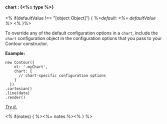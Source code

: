 #### **chart** : {<%= type %>}

<% if(defaultValue !== "[object Object]") { %>*default: <%= defaultValue %>* <% }%>

To override any of the default configuration options in a `chart`, include the `chart` configuration object in the configuration options that you pass to your Contour constructor.

**Example:**

    new Contour({
        el: '.myChart',
        chart: {
          // chart-specific configuration options
        }
      })
    .cartesian()
    .line(data)
    .render()

*[Try it.](<%= jsFiddleLink %>)*

<% if(notes) { %><%= notes %><% } %>

